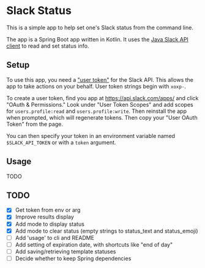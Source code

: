 # Slack Status

This is a simple app to help set one's Slack status from the command line.

The app is a Spring Boot app written in Kotlin. It uses the [Java Slack API client](https://github.com/slackapi/java-slack-sdk#slack-api-client) 
to read and set status info.

## Setup

To use this app, you need a ["user token"](https://api.slack.com/authentication/token-types#user) for the Slack API. 
This allows the app to take actions on your behalf. User token strings begin with `xoxp-`.

To create a user token, find you app at https://api.slack.com/apps/ and click "OAuth & Permissions." Look under 
"User Token Scopes" and add scopes for `users.profile:read` and `users.profile:write`. Then reinstall the app when 
prompted, which will regenerate tokens. Then copy your "User OAuth Token" from the page.

You can then specify your token in an environment variable named `$SLACK_API_TOKEN` or with a `token` argument.

## Usage

TODO

## TODO

- [x] Get token from env or arg
- [x] Improve results display
- [x] Add mode to display status
- [x] Add mode to clear status (empty strings to status_text and status_emoji)
- [ ] Add 'usage' to cli and README
- [ ] Add setting of expiration date, with shortcuts like "end of day"
- [ ] Add saving/retrieving template statuses
- [ ] Decide whether to keep Spring dependencies
